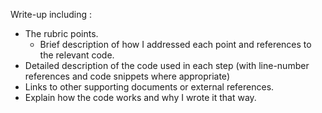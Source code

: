 Write-up including : 
- The rubric points.
  - Brief description of how I addressed each point and references to the relevant code.
- Detailed description of the code used in each step (with line-number references and code snippets where appropriate) 
- Links to other supporting documents or external references.
- Explain how the code works and why I wrote it that way.